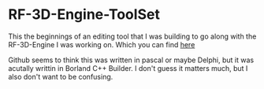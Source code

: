 # RF-3D-Engine-ToolSet
This the beginnings of an editing tool that I was building to go along with the RF-3D-Engine I was working on. Which you can find [here](https://github.com/RandomFeatures/RF-3D-Engine-Cpp)

Github seems to think this was written in pascal or maybe Delphi, but it was acutally writtin in Borland C++ Builder. I don't guess it matters much, but I also don't want to be confusing. 
